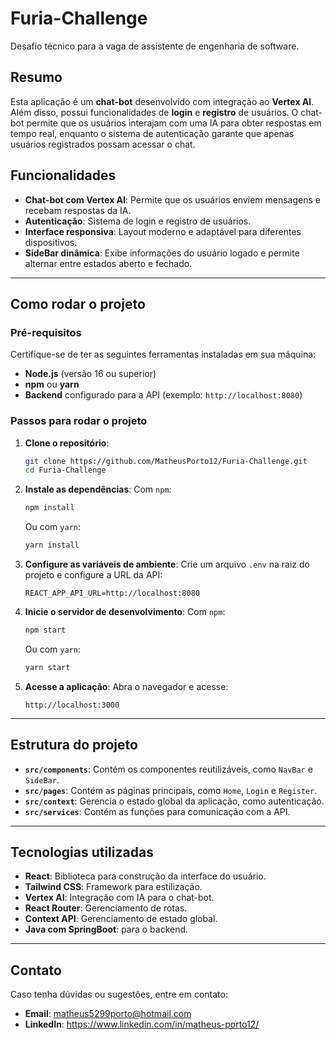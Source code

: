 # Furia-Challenge

Desafio técnico para a vaga de assistente de engenharia de software.

## Resumo

Esta aplicação é um **chat-bot** desenvolvido com integração ao **Vertex AI**. Além disso, possui funcionalidades de **login** e **registro** de usuários. O chat-bot permite que os usuários interajam com uma IA para obter respostas em tempo real, enquanto o sistema de autenticação garante que apenas usuários registrados possam acessar o chat.

## Funcionalidades

- **Chat-bot com Vertex AI**: Permite que os usuários enviem mensagens e recebam respostas da IA.
- **Autenticação**: Sistema de login e registro de usuários.
- **Interface responsiva**: Layout moderno e adaptável para diferentes dispositivos.
- **SideBar dinâmica**: Exibe informações do usuário logado e permite alternar entre estados aberto e fechado.

---

## Como rodar o projeto

### Pré-requisitos

Certifique-se de ter as seguintes ferramentas instaladas em sua máquina:

- **Node.js** (versão 16 ou superior)
- **npm** ou **yarn**
- **Backend** configurado para a API (exemplo: `http://localhost:8080`)

### Passos para rodar o projeto

1. **Clone o repositório**:
   ```bash
   git clone https://github.com/MatheusPorto12/Furia-Challenge.git
   cd Furia-Challenge
   ```

2. **Instale as dependências**:
   Com `npm`:
   ```bash
   npm install
   ```
   Ou com `yarn`:
   ```bash
   yarn install
   ```

3. **Configure as variáveis de ambiente**:
   Crie um arquivo `.env` na raiz do projeto e configure a URL da API:
   ```
   REACT_APP_API_URL=http://localhost:8080
   ```

4. **Inicie o servidor de desenvolvimento**:
   Com `npm`:
   ```bash
   npm start
   ```
   Ou com `yarn`:
   ```bash
   yarn start
   ```

5. **Acesse a aplicação**:
   Abra o navegador e acesse:
   ```
   http://localhost:3000
   ```

---

## Estrutura do projeto

- **`src/components`**: Contém os componentes reutilizáveis, como `NavBar` e `SideBar`.
- **`src/pages`**: Contém as páginas principais, como `Home`, `Login` e `Register`.
- **`src/context`**: Gerencia o estado global da aplicação, como autenticação.
- **`src/services`**: Contém as funções para comunicação com a API.

---

## Tecnologias utilizadas

- **React**: Biblioteca para construção da interface do usuário.
- **Tailwind CSS**: Framework para estilização.
- **Vertex AI**: Integração com IA para o chat-bot.
- **React Router**: Gerenciamento de rotas.
- **Context API**: Gerenciamento de estado global.
- **Java com SpringBoot**: para o backend.

---

## Contato

Caso tenha dúvidas ou sugestões, entre em contato:

- **Email**: matheus5299porto@hotmail.com
- **LinkedIn**: https://www.linkedin.com/in/matheus-porto12/